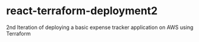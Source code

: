 # react-terraform-deployment2
2nd Iteration of deploying a basic expense tracker application on AWS using Terraform
